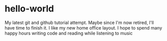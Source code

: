 # hello-world
My latest git and github tutorial attempt.  Maybe since I'm now retired, I'll have time to finish it.
I like my new home office layout.  I hope to spend many happy hours writing code and reading while listening to music
 
